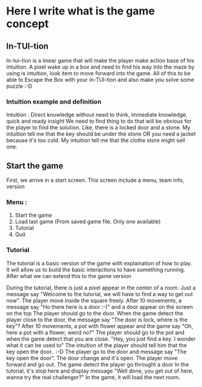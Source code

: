 # Here I write what is the game concept

## In-TUI-tion

In-tui-tion is a linear game that will make the player make action base of his intuition.
A pixel wake up in a box and need to find his way into the maze by using is intuition, look item to move forward into the game. All of this to be able to Escape the Box with your in-TUI-tion and also make you solve some puzzle :-D

### Intuition example and definition
Intuition : Direct knowledge without need to think, immediate knowledge, quick and ready insight
We need to find thing to do that will be obvious for the player to find the solution. Like, there is a locked door and a stone. My intuition tell me that the key should be under the stone OR you need a jacket because it's too cold. My intuition tell me that the clothe store might sell one.

## Start the game

First, we arrive in a start screen. This screen include a menu, team info, version

### Menu :

1. Start the game
2. Load last game (From saved game file. Only one available)
3. Tutorial
4. Quit

### Tutorial

The tutorial is a basic version of the game with explaination of how to play. It will allow us to build the basic interactions to have something running. After what we can extend this to the game version

During the tutorial, there is just a pixel appear in the center of a room. Just a message say "Welcome to the tutorial, we will have to find a way to get out now".
The player move inside the square freely. After 10 movements, a message say
"Ho there here is a door :-)" and a door appear on the screen on the top
The player should go to the door.
When the game detect the player close to the door, the message say "The door is lock, where is the key"?
After 10 movements, a pot with flower appear and the game say "Oh, here a pot with a flower, weird no?"
The player should go to the pot and when the game detect that you are close.
"Hey, you just find a key. I wonder what it can be used to"
The intuition of the player should tell him that the key open the door.. :-D
The player go to the door and message say "The key open the door". The door change and it's open.
The player move forward and go out.
The game detect the player go throught a door
In the tutorial, it's stop here and display message "Well done, you get out of here, wanna try the real challenger?"
In the game, it will load the next room.

###
